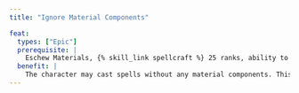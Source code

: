 ```yaml
---
title: "Ignore Material Components"

feat:
  types: ["Epic"]
  prerequisite: |
    Eschew Materials, {% skill_link spellcraft %} 25 ranks, ability to cast 9th-level arcane or divine spells.
  benefit: |
    The character may cast spells without any material components. This feat does not affect the need for a focus or divine focus.
---
```

